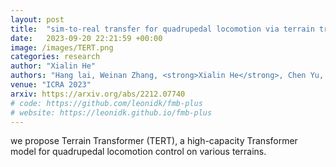 ```yaml
---
layout: post
title:  "sim-to-real transfer for quadrupedal locomotion via terrain transformer"
date:   2023-09-20 22:21:59 +00:00
image: /images/TERT.png
categories: research
author: "Xialin He"
authors: "Hang lai, Weinan Zhang, <strong>Xialin He</strong>, Chen Yu, Zheng Tian, Yong Yu, Jun Wang"
venue: "ICRA 2023"
arxiv: https://arxiv.org/abs/2212.07740
# code: https://github.com/leonidk/fmb-plus
# website: https://leonidk.github.io/fmb-plus
---
```

we propose Terrain Transformer (TERT), a high-capacity Transformer model for quadrupedal locomotion control on various terrains.